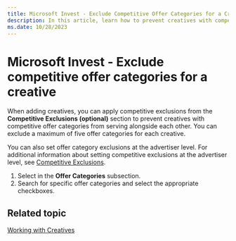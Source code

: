 ```yaml
---
title: Microsoft Invest - Exclude Competitive Offer Categories for a Creative
description: In this article, learn how to prevent creatives with competitive offer categories from serving alongside each other by applying competitive exclusions.
ms.date: 10/28/2023
---
```


# Microsoft Invest - Exclude competitive offer categories for a creative

When adding creatives, you can apply competitive exclusions from the **Competitive Exclusions (optional)** section to prevent creatives with competitive offer categories from serving alongside each other. You can exclude a maximum of five offer categories for each creative.

You can also set offer category exclusions at the advertiser level. For additional information about setting competitive exclusions at the advertiser level, see [Competitive Exclusions](competitive-exclusions.md).

1. Select in the **Offer Categories** subsection.
1. Search for specific offer categories and select the appropriate checkboxes.

## Related topic

[Working with Creatives](working-with-creatives.md)
